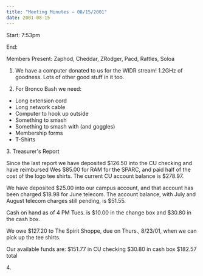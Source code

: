 ```yaml
---
title: "Meeting Minutes – 08/15/2001"
date: 2001-08-15
---
```

Start: 7:53pm </p><p>
End: </p><p>
Members Present: Zaphod, Cheddar, ZRodger, Pacd, Rattles, Soloa </p><p>
1. We have a computer donated to us for the WIDR stream! 1.2GHz of  goodness.  Lots of other good stuff in it too. </p><p>
2. For Bronco Bash we need: </p><p>
<ul> <li>Long extension cord</li> <li>Long network cable</li> <li>Computer to hook up outside</li> <li>Something to smash</li> <li>Something to smash with (and goggles)</li> <li>Membership forms</li> <li>T-Shirts</li> </ul> </p><p>
3. Treasurer's Report </p><p>
Since the last report we have deposited $126.50 into the CU checking and have reimbursed Wes $85.00 for RAM for the SPARC, and paid half of the cost of the logo tee shirts.  The current CU account balance is $278.97. </p><p>
We have deposited $25.00 into our campus account, and that account has been charged $18.98 for June telecom. The account balance, with July and August telecom charges still pending, is $51.55. </p><p>
Cash on hand as of 4 PM Tues. is $10.00 in the change box and $30.80 in the cash box. </p><p>
We owe $127.20 to The Spirit Shoppe, due on Thurs., 8/23/01, when we can pick up the tee shirts. </p><p>
Our available funds are: $151.77 in CU checking $30.80 in cash box $182.57 total </p><p>
4.  </p>
